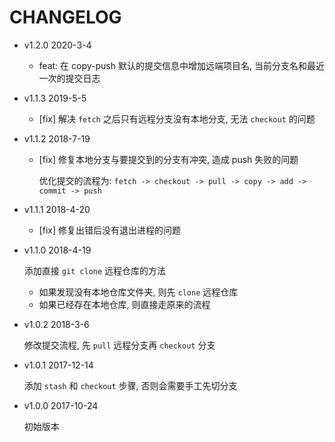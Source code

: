 # CHANGELOG

* v1.2.0 2020-3-4

  * feat: 在 copy-push 默认的提交信息中增加远端项目名, 当前分支名和最近一次的提交日志

* v1.1.3 2019-5-5

  * [fix] 解决 `fetch` 之后只有远程分支没有本地分支, 无法 `checkout` 的问题

* v1.1.2 2018-7-19

  * [fix] 修复本地分支与要提交到的分支有冲突, 造成 push 失败的问题

    优化提交的流程为: `fetch -> checkout -> pull -> copy -> add -> commit -> push`

* v1.1.1 2018-4-20

  * [fix] 修复出错后没有退出进程的问题

* v1.1.0 2018-4-19

  添加直接 `git clone` 远程仓库的方法
  * 如果发现没有本地仓库文件夹, 则先 `clone` 远程仓库
  * 如果已经存在本地仓库, 则直接走原来的流程

* v1.0.2 2018-3-6

  修改提交流程, 先 `pull` 远程分支再 `checkout` 分支

* v1.0.1 2017-12-14

  添加 `stash` 和 `checkout` 步骤, 否则会需要手工先切分支

* v1.0.0 2017-10-24

  初始版本